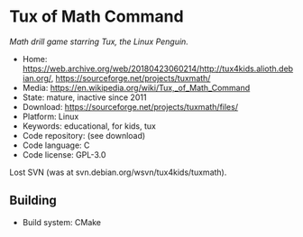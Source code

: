 # Tux of Math Command

_Math drill game starring Tux, the Linux Penguin._

- Home: https://web.archive.org/web/20180423060214/http://tux4kids.alioth.debian.org/, https://sourceforge.net/projects/tuxmath/
- Media: https://en.wikipedia.org/wiki/Tux,_of_Math_Command
- State: mature, inactive since 2011 
- Download: https://sourceforge.net/projects/tuxmath/files/
- Platform: Linux
- Keywords: educational, for kids, tux
- Code repository: (see download)
- Code language: C
- Code license: GPL-3.0

Lost SVN (was at svn.debian.org/wsvn/tux4kids/tuxmath).

## Building

- Build system: CMake

